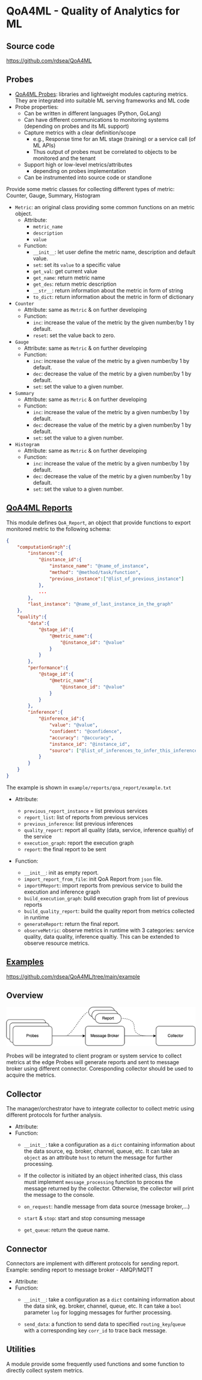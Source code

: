 # QoA4ML - Quality of Analytics for ML

## Source code
https://github.com/rdsea/QoA4ML

## Probes
* [QoA4ML Probes](https://github.com/rdsea/QoA4ML/tree/main/qoa4ml_lib/qoa4ml/probes.py): libraries and lightweight modules capturing metrics. They are integrated into suitable ML serving frameworks and ML code
* Probe properties:
  - Can be written in different languages (Python, GoLang)
  - Can have different communications to monitoring systems (depending on probes and its ML support)
  - Capture metrics with a clear definition/scope
    - e.g., Response time for an ML stage (training) or a service call (of ML APIs)
    - Thus output of probes must be correlated to objects to be monitored and the tenant
  - Support high or low-level metrics/attributes
    - depending on probes implementation
  - Can be instrumented into source code or standlone

Provide some metric classes for collecting different types of metric: Counter, Gauge, Summary, Histogram

- `Metric`: an original class providing some common functions on an metric object.
    - Attribute:
        - `metric_name`
        - `description`
        - `value`
    - Function:
        - `__init__`: let user define the metric name, description and default value.
        - `set`: set its `value` to a specific value
        - `get_val`: get current value
        - `get_name`: return metric name 
        - `get_des`: return metric description 
        - `__str__`: return information about the metric in form of string
        - `to_dict`: return information about the metric in form of dictionary
- `Counter`
    - Attribute: same as `Metric` & on further developing
    - Function:
        - `inc`: increase the value of the metric by the given number/by 1 by default.
        - `reset`: set the value back to zero.
- `Gauge`
    - Attribute: same as `Metric` & on further developing
    - Function:
        - `inc`: increase the value of the metric by a given number/by 1 by default.
        - `dec`: decrease the value of the metric by a given number/by 1 by default.
        - `set`: set the value to a given number.
- `Summary`
    - Attribute: same as `Metric` & on further developing
    - Function:
        - `inc`: increase the value of the metric by a given number/by 1 by default.
        - `dec`: decrease the value of the metric by a given number/by 1 by default.
        - `set`: set the value to a given number.
- `Histogram`
    - Attribute: same as `Metric` & on further developing
    - Function:
        - `inc`: increase the value of the metric by a given number/by 1 by default.
        - `dec`: decrease the value of the metric by a given number/by 1 by default.
        - `set`: set the value to a given number.

## [QoA4ML Reports](https://github.com/rdsea/QoA4ML/blob/main/qoa4ml_lib/qoa4ml/reports.py)

This module defines ``QoA_Report``, an object that provide functions to export monitored metric to the following schema:
```json
{
    "computationGraph":{
        "instances":{
            "@instance_id":{
                "instance_name": "@name_of_instance",
                "method": "@method/task/function",
                "previous_instance":["@list_of_previous_instance"]
            },
            ...
        },
        "last_instance": "@name_of_last_instance_in_the_graph"
    },
    "quality":{
        "data":{
            "@stage_id":{
                "@metric_name":{
                    "@instance_id": "@value"
                }
            }
        },
        "performance":{
            "@stage_id":{
                "@metric_name":{
                    "@instance_id": "@value"
                }
            }
        },
        "inference":{
            "@inference_id":{
                "value": "@value",
                "confident": "@confidence",
                "accuracy": "@accuracy",
                "instance_id": "@instance_id",
                "source": ["@list_of_inferences_to_infer_this_inference"]
            }
        }
    }
}
```

The example is shown in `example/reports/qoa_report/example.txt`

- Attribute:
    - `previous_report_instance` = list previous services
    - `report_list`: list of reports from previous services
    - `previous_inference`: list previous inferences
    - `quality_report`: report all quality (data, service, inference qualtiy) of the service
    - `execution_graph`: report the execution graph
    - `report`: the final report to be sent

- Function:
    - `__init__`: init as empty report.
    - `import_report_from_file`: init QoA Report from `json` file.
    - `importPReport`: import reports from previous service to build the execution and inference graph
    - `build_execution_graph`: build execution graph from list of previous reports
    - `build_quality_report`: build the quality report from metrics collected in runtime
    - `generateReport`: return the final report.
    - `observeMetric`: observe metrics in runtime with 3 categories: service quality, data quality, inference qualtiy. This can be extended to observe resource metrics.


## [Examples](https://github.com/rdsea/QoA4ML/tree/main/example)
https://github.com/rdsea/QoA4ML/tree/main/example




## Overview
![Class](../img/class.png)

Probes will be integrated to client program or system service to collect metrics at the edge
Probes will generate reports and sent to message broker using different connector. Coresponding collector should be used to acquire the metrics.

## Collector
The manager/orchestrator have to integrate collector to collect metric using different protocols for further analysis.
- Attribute:
- Function:
    - `__init__`: take a configuration as a `dict` containing information about the data source, eg. broker, channel, queue, etc. It can take an `object` as an attribute `host` to return the message for further processing.


    - If the collector is initiated by an object inherited class, this class must implement `message_processing` function to process the message returned by the collector. Otherwise, the collector will print the message to the console.

    - `on_request`: handle message from data source (message broker,...)

    - `start` & `stop`: start and stop consuming message

    - `get_queue`: return the queue name.

## Connector
Connectors are implement with different protocols for sending report. Example: sending report to message broker - AMQP/MQTT
- Attribute:
- Function:
    - `__init__`: take a configuration as a `dict` containing information about the data sink, eg. broker, channel, queue, etc. It can take a `bool` parameter `log` for logging messages for further processing.

    - `send_data`: a function to send data to specified `routing_key`/`queue` with a corresponding key `corr_id` to trace back message.



## Utilities
A module provide some frequently used functions and some function to directly collect system metrics.

